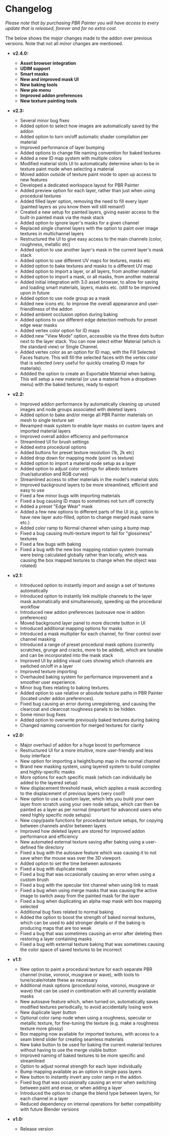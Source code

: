 # Changelog
_Please note that by purchasing PBR Painter you will have access to every update that is released, forever and for no extra cost._

The below shows the _major_ changes made to the addon over previous versions. Note that not all _minor_ changes are mentioned.

- __v2.4.0:__
	- __Asset browser integration__
	- __UDIM support__
	- __Smart masks__
	- __New and improved mask UI__
	- __New baking tools__
	- __New pie menu__
	- __Improved addon preferences__
	- __New texture painting tools__

- __v2.3:__
	- Several minor bug fixes
	- Added option to select how images are automatically saved by the addon
	- Added option to turn on/off automatic shader compilation per material
	- Improved performance of layer bumping
	- Added options to change file naming convention for baked textures
	- Added a new ID map system with multiple colors
	- Modified material slots UI to automatically determine when to be in texture paint mode when selecting a material
	- Moved addon outside of texture paint mode to open up access to new features
	- Developed a dedicated workspace layout for PBR Painter
	- Added preview option for each layer, rather than just when using procedural textures
	- Added filled layer option, removing the need to fill every layer (painted layers as you know them will still remain!)
	- Created a new setup for painted layers, giving easier access to the built-in painted mask via the mask stack
	- Added option to ignore layer's masks for a given channel
	- Replaced single channel layers with the option to paint over image textures in multichannel layers
	- Restructured the UI to give easy access to the main channels (color, roughness, metallic etc)
	- Added option to use another layer's mask in the current layer's mask stack
	- Added option to use different UV maps for textures, masks etc
	- Added option to bake textures and masks to a different UV map
	- Added option to import a layer, or all layers, from another material
	- Added option to import a mask, or all masks, from another material
	- Added initial integration with 3.0 asset browser, to allow for saving and loading smart materials, layers, masks etc. (still to be improved upon in future
	- Added option to use node group as a mask
	- Added new icons etc. to improve the overall appearance and user-friendliness of the addon
	- Added ambient occlusion option during baking 
	- Added options to use different edge detection methods for preset edge wear masks
	- Added vertex color option for ID maps
	- Added new "View Mode" option, accessible via the three dots button next to the layer stack. You can now select either Material (which is the standard view) or Single Channel. 
	- Added vertex color as an option for ID map, with the Fill Selected Faces feature. This will fill the selected faces with the vertex color that is selected (very useful for quickly creating ID maps for materials).
	- Addded the option to create an Exportable Material when baking. This will setup a new material (or use a material from a dropdown menu) with the baked textures, ready to export

- __v2.2:__
	- Improved addon performance by automatically cleaning up unused images and node groups associated with deleted layers
	- Added option to bake and/or merge all PBR Painter materials on mesh to single texture set
	- Revamped mask system to enable layer masks on custom layers and imported material layers
	- Improved overall addon efficiency and performance
	- Streamlined UI for brush settings
	- Added extra procedural options
	- Added buttons for preset texture resolution (1k, 2k etc)
	- Added drop down for mapping mode (point vs texture)
	- Added option to import a material node setup as a layer 
	- Added option to adjust color settings for albedo textures (hue/saturation and RGB curves)
	- Streamlined access to other materials in the model's material slots
	- Improved background layers to be more streamlined, efficient and easy to use
	- Fixed a few minor bugs with importing materials
	- Fixed a bug causing ID maps to sometimes not turn off correctly
	- Added a preset "Edge Wear" mask
	- Added a few new options to different parts of the UI (e.g. option to have new layer auto-filled, option to change merged mask name etc.)
	- Added color ramp to Normal channel when using a bump map
	- Fixed a bug causing multi-texture import to fail for "glossiness" textures
	- Fixed a few bugs with baking
	- Fixed a bug with the new box mapping rotation system (normals were being calculated globally rather than locally, which was causing the box mapped textures to change when the object was rotated)
- __v2.1:__
	- Introduced option to instantly import and assign a set of textures automatically
	- Introduced option to instantly link multiple channels to the layer mask automatically and simultaneously, speeding up the procedural workflow
	- Introduced new addon preferences (autosave now in addon preferences)
	- Moved background layer panel to more discrete button in UI
	- Introduced additional mapping options for masks
	- Introduced a mask multiplier for each channel, for finer control over channel masking
	- Introduced a range of preset procedural mask options (currently scratches, grunge and cracks, more to be added), which are tunable and can be incorporated into the mask stack
	- Improved UI by adding visual cues showing which channels are switched on/off in a layer
	- Improved texture importing
	- Overhauled baking system for performance improvement and a smoother user experience.
	- Minor bug fixes relating to baking textures.
	- Added option to use relative or absolute texture paths in PBR Painter (located under addon preferences).
	- Fixed bug causing an error during unregistering, and causing the clearcoat and clearcoat roughness panels to be hidden.
	- Some minor bug fixes
	- Added option to overwrite previously baked textures during baking
	- Changed naming convention for merged textures for clarity
- __v2.0:__
	- Major overhaul of addon for a huge boost to performance
	- Restructured UI for a more intuitive, more user-friendly and less busy interface
	- New option for importing a height/bump map in the normal channel
	- Brand new masking system, using layered system to build complex and highly-specific masks
	- More options for each specific mask (which can individually be added to the layered setup)
	- New displacement threshold mask, which applies a mask according to the displacement of previous layers (very cool!)
	- New option to use a custom layer, which lets you build your own layer from scratch using your own node setups, which can then be painted as a layer as per normal (important for advanced users who need highly specific node setups)
	- New copy/paste functions for procedural texture setups, for copying between channels and/or between layers
	- Improved how deleted layers are stored for improved addon performance and efficiency
	- New automated external texture saving after baking using a user-defined file directory
	- Fixed a bug with the autosave feature which was causing it to not save when the mouse was over the 3D viewport.
	- Added option to set the time between autosaves
	- Fixed a bug with duplicate mask
	- Fixed a bug that was occasionally causing an error when using a custom brush
	- Fixed a bug with the specular tint channel when using link to mask
	- Fixed a bug when using merge masks that was causing the active image to switch away from the painted mask for the layer
	- Fixed a bug when duplicating an alpha map mask with box mapping selected
	- Additional bug fixes related to normal baking
	- Added the option to boost the strength of baked normal textures, which can be used to add stronger details or if the baking is producing maps that are too weak
	- Fixed a bug that was sometimes causing an error after deleting then restoring a layer containing masks
	- Fixed a bug with external texture baking that was sometimes causing the color space of saved textures to be incorrect
- __v1.1:__
	- New option to paint a procedural texture for each separate PBR channel (noise, voronoi, musgrave or wave), with tools to tune/scale/rotate these as necessary
	- Additional mask options (procedural noise, voronoi, musgrave or wave) that can be used in combination with all currently available masks
	- New autosave feature which, when turned on, automatically saves modified textures periodically, to avoid accidentally losing work
	- New duplicate layer button
	- Optional color ramp node when using a roughness, specular or metallic texture, for fine-tuning the texture (e.g. make a roughness texture more glossy)
	- Box mapping now available for imported textures, with access to a seam blend slider for creating seamless materials
	- New bake button to be used for baking the current material textures without having to use the merge visible button
	- Improved naming of baked textures to be more specific and streamlined
	- Option to adjust normal strength for each layer individually
	- Bump mapping available as an option in single pass layers
	- New button to instantly invert any color ramp in the addon.
	- Fixed bug that was occasionally causing an error when switching between paint and erase, or when adding a layer
	- Introduced the option to change the blend type between layers, for each channel in a layer
	- Reduced dependency on internal operations for better compatibility with future Blender versions
- __v1.0:__ 
	- Release version
